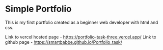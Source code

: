 # Simple Portfolio

This is my first portfolio created as a beginner web developer with html and css. 

Link to vercel hosted page - https://portfolio-task-three.vercel.app/
Link to github page - https://smartbabbe.github.io/Portfolio_task/
